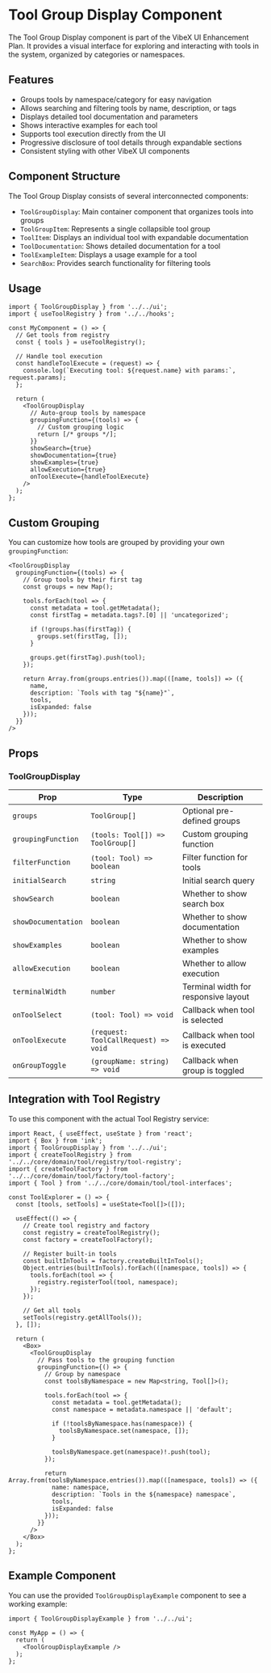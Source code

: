 # Tool Group Display Component

The Tool Group Display component is part of the VibeX UI Enhancement Plan. It provides a visual interface for exploring and interacting with tools in the system, organized by categories or namespaces.

## Features

- Groups tools by namespace/category for easy navigation
- Allows searching and filtering tools by name, description, or tags
- Displays detailed tool documentation and parameters
- Shows interactive examples for each tool
- Supports tool execution directly from the UI
- Progressive disclosure of tool details through expandable sections
- Consistent styling with other VibeX UI components

## Component Structure

The Tool Group Display consists of several interconnected components:

- `ToolGroupDisplay`: Main container component that organizes tools into groups
- `ToolGroupItem`: Represents a single collapsible tool group
- `ToolItem`: Displays an individual tool with expandable documentation
- `ToolDocumentation`: Shows detailed documentation for a tool
- `ToolExampleItem`: Displays a usage example for a tool
- `SearchBox`: Provides search functionality for filtering tools

## Usage

```tsx
import { ToolGroupDisplay } from '../../ui';
import { useToolRegistry } from '../../hooks';

const MyComponent = () => {
  // Get tools from registry
  const { tools } = useToolRegistry();
  
  // Handle tool execution
  const handleToolExecute = (request) => {
    console.log(`Executing tool: ${request.name} with params:`, request.params);
  };

  return (
    <ToolGroupDisplay
      // Auto-group tools by namespace
      groupingFunction={(tools) => {
        // Custom grouping logic
        return [/* groups */];
      }}
      showSearch={true}
      showDocumentation={true}
      showExamples={true}
      allowExecution={true}
      onToolExecute={handleToolExecute}
    />
  );
};
```

## Custom Grouping

You can customize how tools are grouped by providing your own `groupingFunction`:

```tsx
<ToolGroupDisplay
  groupingFunction={(tools) => {
    // Group tools by their first tag
    const groups = new Map();
    
    tools.forEach(tool => {
      const metadata = tool.getMetadata();
      const firstTag = metadata.tags?.[0] || 'uncategorized';
      
      if (!groups.has(firstTag)) {
        groups.set(firstTag, []);
      }
      
      groups.get(firstTag).push(tool);
    });
    
    return Array.from(groups.entries()).map(([name, tools]) => ({
      name,
      description: `Tools with tag "${name}"`,
      tools,
      isExpanded: false
    }));
  }}
/>
```

## Props

### ToolGroupDisplay

| Prop | Type | Description |
|------|------|-------------|
| `groups` | `ToolGroup[]` | Optional pre-defined groups |
| `groupingFunction` | `(tools: Tool[]) => ToolGroup[]` | Custom grouping function |
| `filterFunction` | `(tool: Tool) => boolean` | Filter function for tools |
| `initialSearch` | `string` | Initial search query |
| `showSearch` | `boolean` | Whether to show search box |
| `showDocumentation` | `boolean` | Whether to show documentation |
| `showExamples` | `boolean` | Whether to show examples |
| `allowExecution` | `boolean` | Whether to allow execution |
| `terminalWidth` | `number` | Terminal width for responsive layout |
| `onToolSelect` | `(tool: Tool) => void` | Callback when tool is selected |
| `onToolExecute` | `(request: ToolCallRequest) => void` | Callback when tool is executed |
| `onGroupToggle` | `(groupName: string) => void` | Callback when group is toggled |

## Integration with Tool Registry

To use this component with the actual Tool Registry service:

```tsx
import React, { useEffect, useState } from 'react';
import { Box } from 'ink';
import { ToolGroupDisplay } from '../../ui';
import { createToolRegistry } from '../../core/domain/tool/registry/tool-registry';
import { createToolFactory } from '../../core/domain/tool/factory/tool-factory';
import { Tool } from '../../core/domain/tool/tool-interfaces';

const ToolExplorer = () => {
  const [tools, setTools] = useState<Tool[]>([]);
  
  useEffect(() => {
    // Create tool registry and factory
    const registry = createToolRegistry();
    const factory = createToolFactory();
    
    // Register built-in tools
    const builtInTools = factory.createBuiltInTools();
    Object.entries(builtInTools).forEach(([namespace, tools]) => {
      tools.forEach(tool => {
        registry.registerTool(tool, namespace);
      });
    });
    
    // Get all tools
    setTools(registry.getAllTools());
  }, []);
  
  return (
    <Box>
      <ToolGroupDisplay
        // Pass tools to the grouping function
        groupingFunction={() => {
          // Group by namespace
          const toolsByNamespace = new Map<string, Tool[]>();
          
          tools.forEach(tool => {
            const metadata = tool.getMetadata();
            const namespace = metadata.namespace || 'default';
            
            if (!toolsByNamespace.has(namespace)) {
              toolsByNamespace.set(namespace, []);
            }
            
            toolsByNamespace.get(namespace)!.push(tool);
          });
          
          return Array.from(toolsByNamespace.entries()).map(([namespace, tools]) => ({
            name: namespace,
            description: `Tools in the ${namespace} namespace`,
            tools,
            isExpanded: false
          }));
        }}
      />
    </Box>
  );
};
```

## Example Component

You can use the provided `ToolGroupDisplayExample` component to see a working example:

```tsx
import { ToolGroupDisplayExample } from '../../ui';

const MyApp = () => {
  return (
    <ToolGroupDisplayExample />
  );
};
```